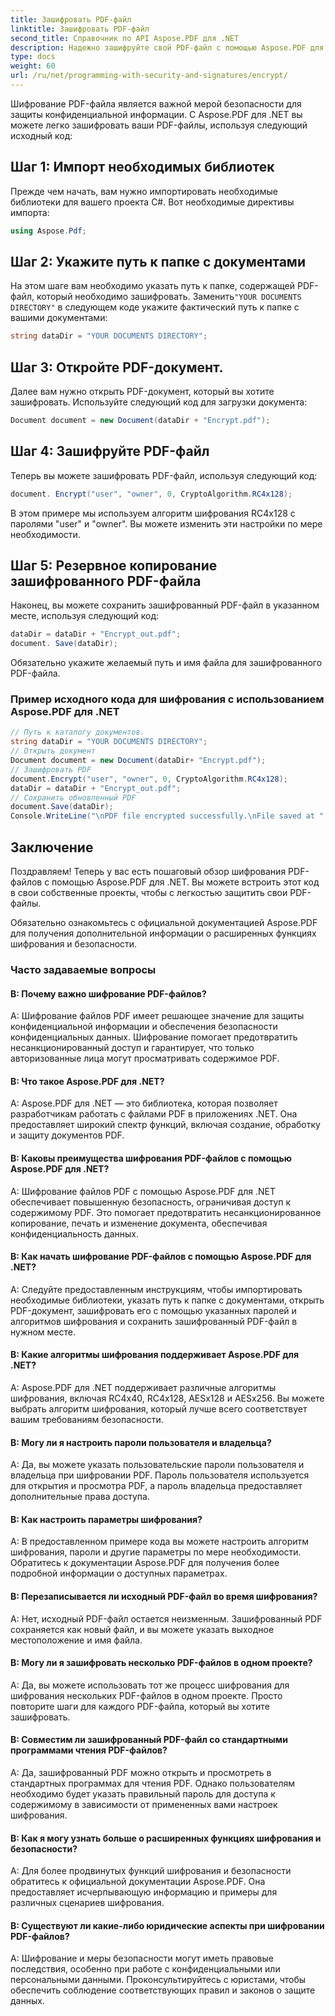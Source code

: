 ```yaml
---
title: Зашифровать PDF-файл
linktitle: Зашифровать PDF-файл
second_title: Справочник по API Aspose.PDF для .NET
description: Надежно зашифруйте свой PDF-файл с помощью Aspose.PDF для .NET.
type: docs
weight: 60
url: /ru/net/programming-with-security-and-signatures/encrypt/
---
```

Шифрование PDF-файла является важной мерой безопасности для защиты конфиденциальной информации. С Aspose.PDF для .NET вы можете легко зашифровать ваши PDF-файлы, используя следующий исходный код:

## Шаг 1: Импорт необходимых библиотек

Прежде чем начать, вам нужно импортировать необходимые библиотеки для вашего проекта C#. Вот необходимые директивы импорта:

```csharp
using Aspose.Pdf;
```

## Шаг 2: Укажите путь к папке с документами

 На этом шаге вам необходимо указать путь к папке, содержащей PDF-файл, который необходимо зашифровать. Заменить`"YOUR DOCUMENTS DIRECTORY"` в следующем коде укажите фактический путь к папке с вашими документами:

```csharp
string dataDir = "YOUR DOCUMENTS DIRECTORY";
```

## Шаг 3: Откройте PDF-документ.

Далее вам нужно открыть PDF-документ, который вы хотите зашифровать. Используйте следующий код для загрузки документа:

```csharp
Document document = new Document(dataDir + "Encrypt.pdf");
```

## Шаг 4: Зашифруйте PDF-файл

Теперь вы можете зашифровать PDF-файл, используя следующий код:

```csharp
document. Encrypt("user", "owner", 0, CryptoAlgorithm.RC4x128);
```

В этом примере мы используем алгоритм шифрования RC4x128 с паролями "user" и "owner". Вы можете изменить эти настройки по мере необходимости.

## Шаг 5: Резервное копирование зашифрованного PDF-файла

Наконец, вы можете сохранить зашифрованный PDF-файл в указанном месте, используя следующий код:

```csharp
dataDir = dataDir + "Encrypt_out.pdf";
document. Save(dataDir);
```

Обязательно укажите желаемый путь и имя файла для зашифрованного PDF-файла.

### Пример исходного кода для шифрования с использованием Aspose.PDF для .NET 
```csharp
// Путь к каталогу документов.
string dataDir = "YOUR DOCUMENTS DIRECTORY";
// Открыть документ
Document document = new Document(dataDir+ "Encrypt.pdf");
// Зашифровать PDF
document.Encrypt("user", "owner", 0, CryptoAlgorithm.RC4x128);
dataDir = dataDir + "Encrypt_out.pdf";
// Сохранить обновленный PDF
document.Save(dataDir);
Console.WriteLine("\nPDF file encrypted successfully.\nFile saved at " + dataDir);
```

## Заключение

Поздравляем! Теперь у вас есть пошаговый обзор шифрования PDF-файлов с помощью Aspose.PDF для .NET. Вы можете встроить этот код в свои собственные проекты, чтобы с легкостью защитить свои PDF-файлы.

Обязательно ознакомьтесь с официальной документацией Aspose.PDF для получения дополнительной информации о расширенных функциях шифрования и безопасности.

### Часто задаваемые вопросы

#### В: Почему важно шифрование PDF-файлов?

A: Шифрование файлов PDF имеет решающее значение для защиты конфиденциальной информации и обеспечения безопасности конфиденциальных данных. Шифрование помогает предотвратить несанкционированный доступ и гарантирует, что только авторизованные лица могут просматривать содержимое PDF.

#### В: Что такое Aspose.PDF для .NET?

A: Aspose.PDF для .NET — это библиотека, которая позволяет разработчикам работать с файлами PDF в приложениях .NET. Она предоставляет широкий спектр функций, включая создание, обработку и защиту документов PDF.

#### В: Каковы преимущества шифрования PDF-файлов с помощью Aspose.PDF для .NET?

A: Шифрование файлов PDF с помощью Aspose.PDF для .NET обеспечивает повышенную безопасность, ограничивая доступ к содержимому PDF. Это помогает предотвратить несанкционированное копирование, печать и изменение документа, обеспечивая конфиденциальность данных.

#### В: Как начать шифрование PDF-файлов с помощью Aspose.PDF для .NET?

A: Следуйте предоставленным инструкциям, чтобы импортировать необходимые библиотеки, указать путь к папке с документами, открыть PDF-документ, зашифровать его с помощью указанных паролей и алгоритмов шифрования и сохранить зашифрованный PDF-файл в нужном месте.

#### В: Какие алгоритмы шифрования поддерживает Aspose.PDF для .NET?

A: Aspose.PDF для .NET поддерживает различные алгоритмы шифрования, включая RC4x40, RC4x128, AESx128 и AESx256. Вы можете выбрать алгоритм шифрования, который лучше всего соответствует вашим требованиям безопасности.

#### В: Могу ли я настроить пароли пользователя и владельца?

A: Да, вы можете указать пользовательские пароли пользователя и владельца при шифровании PDF. Пароль пользователя используется для открытия и просмотра PDF, а пароль владельца предоставляет дополнительные права доступа.

#### В: Как настроить параметры шифрования?

A: В предоставленном примере кода вы можете настроить алгоритм шифрования, пароли и другие параметры по мере необходимости. Обратитесь к документации Aspose.PDF для получения более подробной информации о доступных параметрах.

#### В: Перезаписывается ли исходный PDF-файл во время шифрования?

A: Нет, исходный PDF-файл остается неизменным. Зашифрованный PDF сохраняется как новый файл, и вы можете указать выходное местоположение и имя файла.

#### В: Могу ли я зашифровать несколько PDF-файлов в одном проекте?

A: Да, вы можете использовать тот же процесс шифрования для шифрования нескольких PDF-файлов в одном проекте. Просто повторите шаги для каждого PDF-файла, который вы хотите зашифровать.

#### В: Совместим ли зашифрованный PDF-файл со стандартными программами чтения PDF-файлов?

A: Да, зашифрованный PDF можно открыть и просмотреть в стандартных программах для чтения PDF. Однако пользователям необходимо будет указать правильный пароль для доступа к содержимому в зависимости от примененных вами настроек шифрования.

#### В: Как я могу узнать больше о расширенных функциях шифрования и безопасности?

A: Для более продвинутых функций шифрования и безопасности обратитесь к официальной документации Aspose.PDF. Она предоставляет исчерпывающую информацию и примеры для различных сценариев шифрования.

#### В: Существуют ли какие-либо юридические аспекты при шифровании PDF-файлов?

A: Шифрование и меры безопасности могут иметь правовые последствия, особенно при работе с конфиденциальными или персональными данными. Проконсультируйтесь с юристами, чтобы обеспечить соблюдение соответствующих правил и законов о защите данных.
